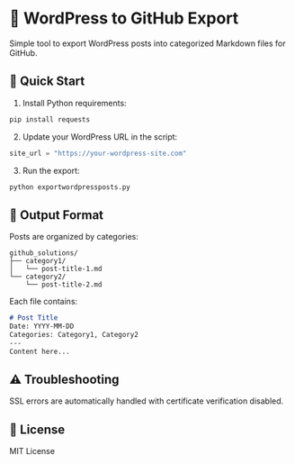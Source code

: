 # 📝 WordPress to GitHub Export

Simple tool to export WordPress posts into categorized Markdown files for GitHub.

## 🚀 Quick Start

1. Install Python requirements:
```bash
pip install requests
```

2. Update your WordPress URL in the script:
```python
site_url = "https://your-wordpress-site.com"
```

3. Run the export:
```bash
python exportwordpressposts.py
```

## 📂 Output Format

Posts are organized by categories:
```
github_solutions/
├── category1/
│   └── post-title-1.md
└── category2/
    └── post-title-2.md
```

Each file contains:
```markdown
# Post Title
Date: YYYY-MM-DD
Categories: Category1, Category2
---
Content here...
```

## ⚠️ Troubleshooting

SSL errors are automatically handled with certificate verification disabled.

## 📜 License

MIT License